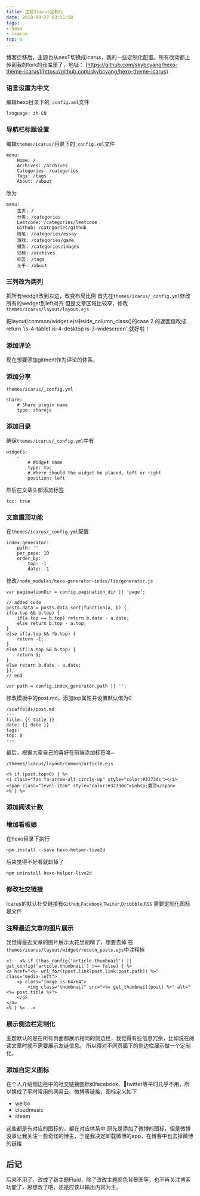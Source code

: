 ```yaml
---
title: 主题Icarus定制化
date: 2019-09-27 03:55:50
tags: 
- hexo
- icarus
top: 0
---
```

博客迁移后，主题也从nexT切换成icarus，我的一些定制化配置。所有改动都上传到我的fork的仓库里了，地址： [https://github.com/skybcyang/hexo-theme-icarus](https://github.com/skybcyang/hexo-theme-icarus)
<!-- more -->

### 语言设置为中文
编辑hexo目录下的`_config.xml`文件

    language: zh-CN

### 导航栏标题设置
编辑`themes/icarus/`目录下的`_config.xml`文件

    menu:
        Home: /
        Archives: /archives
        Categories: /categories
        Tags: /tags
        About: /about
改为

    menu:
        主页: /
        分类: /categories
        Leetcode: /categories/leetcode
        Github: /categories/github
        随笔: /categories/essay
        游戏: /categories/game
        摄影: /categories/images
        归档: /archives
        标签: /tags
        关于: /about


### 三列改为两列
把所有wedgit改到左边，改变布局比例
首先在`themes/icarus/_config.yml`修改所有的wedget到left对齐
但是文章区域比较窄，修改`themes/icarus/layout/layout.ejs`

把layout/common/widget.ejs中side_column_class()的case 2
的返回值改成return 'is-4-tablet is-4-desktop is-3-widescreen';就好啦！

### 添加评论
现在想要添加gitment作为评论的体系，

### 添加分享
`themes/icarus/_config.yml`

    share:
        # Share plugin name
        type: sharejs

### 添加目录
确保`themes/icarus/_config.yml`中有

    widgets:
        -
            # Widget name
            type: toc
            # Where should the widget be placed, left or right
            position: left

然后在文章头部添加标签

    toc: true


### 文章置顶功能
在`themes/icarus/_config.yml`配置

    index_generator:
        path: ''
        per_page: 10
        order_by:
            top: -1
            date: -1

修改`/⁨node_modules⁩/hexo-generator-index⁩/lib⁩/generator.js`

    var paginationDir = config.pagination_dir || 'page';

    // added code
    posts.data = posts.data.sort(function(a, b) {
    if(a.top && b.top) {
        if(a.top == b.top) return b.date - a.date;
        else return b.top - a.top;
    }
    else if(a.top && !b.top) {
        return -1;
    }
    else if(!a.top && b.top) {
        return 1;
    }
    else return b.date - a.date;
    });
    // end

    var path = config.index_generator.path || '';

修改模板中的post.md，添加top属性并设置默认值为0

    /scaffolds/post.md
    ---
    title: {{ title }}
    date: {{ date }}
    tags:
    top: 0
    ---

最后，根据大家自己的喜好在前端添加标签咯~

    /themes/icarus/layout/common/article.ejs

    <% if (post.top>0) { %>
    <i class="fas fa-arrow-alt-circle-up" style="color:#3273dc"></i>
    <span class="level-item" style="color:#3273dc">&nbsp;置顶</span>
    <% } %>


### 添加阅读计数


### 增加看板娘
在hexo目录下执行

    npm install --save hexo-helper-live2d

后来觉得不好看就卸掉了

    npm uninstall hexo-helper-live2d

### 修改社交链接

Icarus的默认社交链接有`Github`,`Facebook`,`Twiter`,`Dribbble`,`RSS`
需要定制化图标是文件


### 注释最近文章的图片展示
我觉得最近文章的图片展示太花里胡哨了，想要去掉
在`themes/icarus/layout/widget/recetn_posts.ejs`中注释掉

    <!-- <% if (!has_config('article.thumbnail') || get_config('article.thumbnail') !== false) { %>
    <a href="<%- url_for((post.link?post.link:post.path)) %>" class="media-left">
        <p class="image is-64x64">
            <img class="thumbnail" src="<%= get_thumbnail(post) %>" alt="<%= post.title %>">
        </p>
    </a>
    <% } %> -->

### 展示侧边栏定制化
主题默认的是在所有页面都展示相同的侧边栏，我觉得有些信息冗余，比如说在阅读文章时就不需要展示友链信息。
所以得对不同页面下的侧边栏展示做一个定制化。

### 添加自定义图标
在个人介绍侧边栏中的社交链接图标如facebook、twitter等平时几乎不用，所以换成了平时常用的网易云、微博等链接，图标定义如下

- weibo
- cloudmusic
- steam

这些都是有对应的图标的，都在对应体系中
原先是添加了微博的图标，但是微博没事让我关注一些奇怪的博主，于是我决定卸载微博的app，在博客中也去掉微博的链接


## 后记
后来不用了，改成了新主题Fluid，除了改改主题颜色背景图等，也不再关注博客功能了，思想改了吧，还是应该以输出内容为主。
